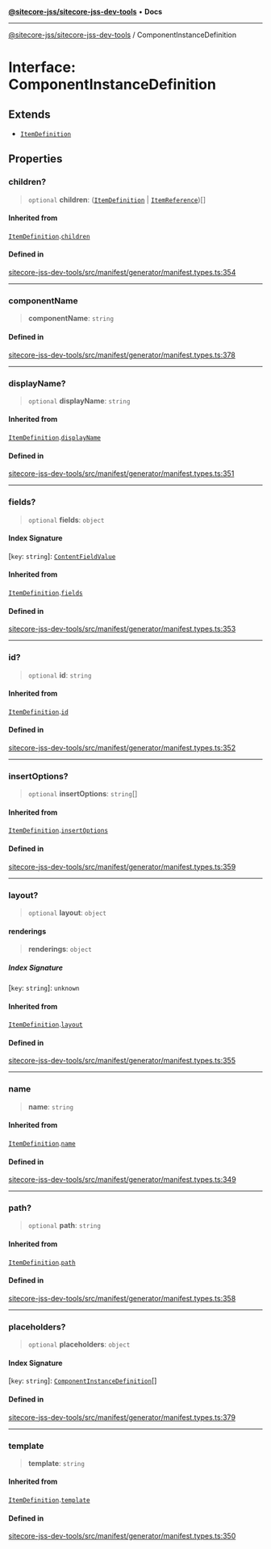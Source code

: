 [**@sitecore-jss/sitecore-jss-dev-tools**](../README.md) • **Docs**

***

[@sitecore-jss/sitecore-jss-dev-tools](../README.md) / ComponentInstanceDefinition

# Interface: ComponentInstanceDefinition

## Extends

- [`ItemDefinition`](ItemDefinition.md)

## Properties

### children?

> `optional` **children**: ([`ItemDefinition`](ItemDefinition.md) \| [`ItemReference`](ItemReference.md))[]

#### Inherited from

[`ItemDefinition`](ItemDefinition.md).[`children`](ItemDefinition.md#children)

#### Defined in

[sitecore-jss-dev-tools/src/manifest/generator/manifest.types.ts:354](https://github.com/Sitecore/jss/blob/b4728bd62f468f88cc20c503d593996b480fad47/packages/sitecore-jss-dev-tools/src/manifest/generator/manifest.types.ts#L354)

***

### componentName

> **componentName**: `string`

#### Defined in

[sitecore-jss-dev-tools/src/manifest/generator/manifest.types.ts:378](https://github.com/Sitecore/jss/blob/b4728bd62f468f88cc20c503d593996b480fad47/packages/sitecore-jss-dev-tools/src/manifest/generator/manifest.types.ts#L378)

***

### displayName?

> `optional` **displayName**: `string`

#### Inherited from

[`ItemDefinition`](ItemDefinition.md).[`displayName`](ItemDefinition.md#displayname)

#### Defined in

[sitecore-jss-dev-tools/src/manifest/generator/manifest.types.ts:351](https://github.com/Sitecore/jss/blob/b4728bd62f468f88cc20c503d593996b480fad47/packages/sitecore-jss-dev-tools/src/manifest/generator/manifest.types.ts#L351)

***

### fields?

> `optional` **fields**: `object`

#### Index Signature

 \[`key`: `string`\]: [`ContentFieldValue`](ContentFieldValue.md)

#### Inherited from

[`ItemDefinition`](ItemDefinition.md).[`fields`](ItemDefinition.md#fields)

#### Defined in

[sitecore-jss-dev-tools/src/manifest/generator/manifest.types.ts:353](https://github.com/Sitecore/jss/blob/b4728bd62f468f88cc20c503d593996b480fad47/packages/sitecore-jss-dev-tools/src/manifest/generator/manifest.types.ts#L353)

***

### id?

> `optional` **id**: `string`

#### Inherited from

[`ItemDefinition`](ItemDefinition.md).[`id`](ItemDefinition.md#id)

#### Defined in

[sitecore-jss-dev-tools/src/manifest/generator/manifest.types.ts:352](https://github.com/Sitecore/jss/blob/b4728bd62f468f88cc20c503d593996b480fad47/packages/sitecore-jss-dev-tools/src/manifest/generator/manifest.types.ts#L352)

***

### insertOptions?

> `optional` **insertOptions**: `string`[]

#### Inherited from

[`ItemDefinition`](ItemDefinition.md).[`insertOptions`](ItemDefinition.md#insertoptions)

#### Defined in

[sitecore-jss-dev-tools/src/manifest/generator/manifest.types.ts:359](https://github.com/Sitecore/jss/blob/b4728bd62f468f88cc20c503d593996b480fad47/packages/sitecore-jss-dev-tools/src/manifest/generator/manifest.types.ts#L359)

***

### layout?

> `optional` **layout**: `object`

#### renderings

> **renderings**: `object`

##### Index Signature

 \[`key`: `string`\]: `unknown`

#### Inherited from

[`ItemDefinition`](ItemDefinition.md).[`layout`](ItemDefinition.md#layout)

#### Defined in

[sitecore-jss-dev-tools/src/manifest/generator/manifest.types.ts:355](https://github.com/Sitecore/jss/blob/b4728bd62f468f88cc20c503d593996b480fad47/packages/sitecore-jss-dev-tools/src/manifest/generator/manifest.types.ts#L355)

***

### name

> **name**: `string`

#### Inherited from

[`ItemDefinition`](ItemDefinition.md).[`name`](ItemDefinition.md#name)

#### Defined in

[sitecore-jss-dev-tools/src/manifest/generator/manifest.types.ts:349](https://github.com/Sitecore/jss/blob/b4728bd62f468f88cc20c503d593996b480fad47/packages/sitecore-jss-dev-tools/src/manifest/generator/manifest.types.ts#L349)

***

### path?

> `optional` **path**: `string`

#### Inherited from

[`ItemDefinition`](ItemDefinition.md).[`path`](ItemDefinition.md#path)

#### Defined in

[sitecore-jss-dev-tools/src/manifest/generator/manifest.types.ts:358](https://github.com/Sitecore/jss/blob/b4728bd62f468f88cc20c503d593996b480fad47/packages/sitecore-jss-dev-tools/src/manifest/generator/manifest.types.ts#L358)

***

### placeholders?

> `optional` **placeholders**: `object`

#### Index Signature

 \[`key`: `string`\]: [`ComponentInstanceDefinition`](ComponentInstanceDefinition.md)[]

#### Defined in

[sitecore-jss-dev-tools/src/manifest/generator/manifest.types.ts:379](https://github.com/Sitecore/jss/blob/b4728bd62f468f88cc20c503d593996b480fad47/packages/sitecore-jss-dev-tools/src/manifest/generator/manifest.types.ts#L379)

***

### template

> **template**: `string`

#### Inherited from

[`ItemDefinition`](ItemDefinition.md).[`template`](ItemDefinition.md#template)

#### Defined in

[sitecore-jss-dev-tools/src/manifest/generator/manifest.types.ts:350](https://github.com/Sitecore/jss/blob/b4728bd62f468f88cc20c503d593996b480fad47/packages/sitecore-jss-dev-tools/src/manifest/generator/manifest.types.ts#L350)
